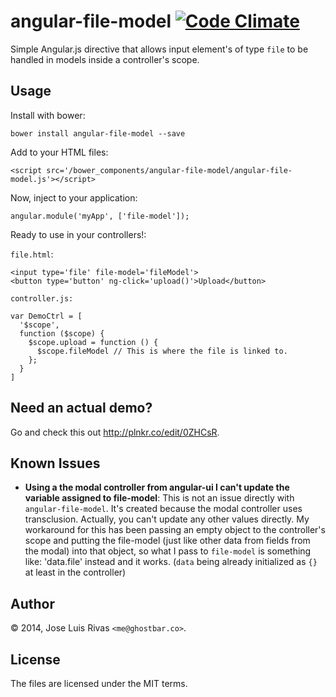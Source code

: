 angular-file-model [![Code Climate](https://codeclimate.com/github/ghostbar/angular-file-model/badges/gpa.svg)](https://codeclimate.com/github/ghostbar/angular-file-model)
==================

Simple Angular.js directive that allows input element's of type `file` to be 
handled in models inside a controller's scope.

Usage
-----

Install with bower:

    bower install angular-file-model --save

Add to your HTML files:

    <script src='/bower_components/angular-file-model/angular-file-model.js'></script>

Now, inject to your application:

    angular.module('myApp', ['file-model']);

Ready to use in your controllers!:

`file.html`:

    <input type='file' file-model='fileModel'>
    <button type='button' ng-click='upload()'>Upload</button>

`controller.js:`

    var DemoCtrl = [
      '$scope', 
      function ($scope) {
        $scope.upload = function () {
          $scope.fileModel // This is where the file is linked to.
        };
      }
    ]

Need an actual demo?
--------------------

Go and check this out <http://plnkr.co/edit/0ZHCsR>.

Known Issues
------------

+ **Using a the modal controller from angular-ui I can't update the variable assigned to file-model**: This is not an issue directly with `angular-file-model`. It's created because the modal controller uses transclusion. Actually, you can't update any other values directly. My workaround for this has been passing an empty object to the controller's scope and putting the file-model (just like other data from fields from the modal) into that object, so what I pass to `file-model` is something like: 'data.file' instead and it works. (`data` being already initialized as `{}` at least in the controller)

Author
------
© 2014, Jose Luis Rivas `<me@ghostbar.co>`. 

License
-------
The files are licensed under the MIT terms.
